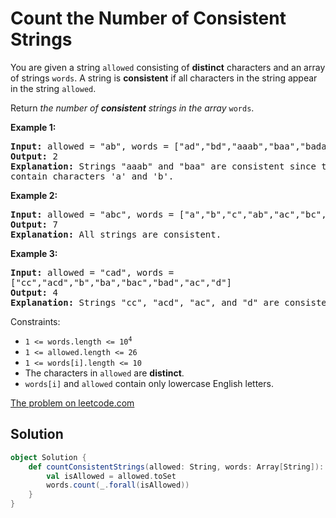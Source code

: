 # Count the Number of Consistent Strings

You are given a string `allowed` consisting of **distinct** characters
and an array of strings `words`. A string is **consistent** if all
characters in the string appear in the string `allowed`.

Return _the number of **consistent** strings in the array_ `words`.

**Example 1:**
<pre>
<b>Input:</b> allowed = "ab", words = ["ad","bd","aaab","baa","badab"]
<b>Output:</b> 2
<b>Explanation:</b> Strings "aaab" and "baa" are consistent since they only
contain characters 'a' and 'b'.
</pre>

**Example 2:**
<pre>
<b>Input:</b> allowed = "abc", words = ["a","b","c","ab","ac","bc","abc"]
<b>Output:</b> 7
<b>Explanation:</b> All strings are consistent.
</pre>

**Example 3:**
<pre>
<b>Input:</b> allowed = "cad", words =
["cc","acd","b","ba","bac","bad","ac","d"]
<b>Output:</b> 4
<b>Explanation:</b> Strings "cc", "acd", "ac", and "d" are consistent.
</pre>

Constraints:

* <code>1 <= words.length <= 10<sup>4</sup></code>
* `1 <= allowed.length <= 26`
* `1 <= words[i].length <= 10`
* The characters in `allowed` are **distinct**.
* `words[i]` and `allowed` contain only lowercase English letters.

[The problem on leetcode.com](https://leetcode.com/problems/count-the-number-of-consistent-strings/)

## Solution

```scala
object Solution {
    def countConsistentStrings(allowed: String, words: Array[String]): Int = {
        val isAllowed = allowed.toSet
        words.count(_.forall(isAllowed))
    }
}
```
